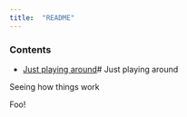 ```yaml
---
title:  "README"
---
```

### Contents
- [Just playing around](#just-playing-around)# Just playing around

Seeing how things work

Foo!
